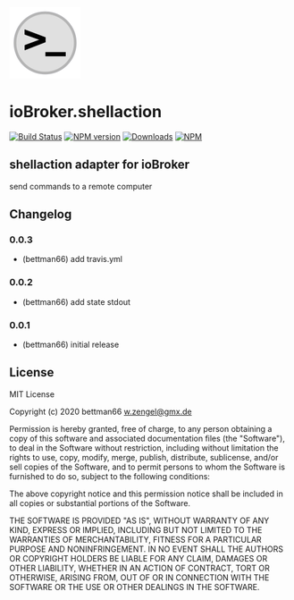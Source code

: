 ![Logo](admin/shellaction.png)
# ioBroker.shellaction

[![Build Status](https://travis-ci.org/Bettman66/ioBroker.shellaction.svg?branch=master)](https://travis-ci.org/Bettman66/ioBroker.shellaction)
[![NPM version](http://img.shields.io/npm/v/iobroker.shellaction.svg)](https://www.npmjs.com/package/iobroker.shellaction)
[![Downloads](https://img.shields.io/npm/dm/iobroker.shellaction.svg)](https://www.npmjs.com/package/iobroker.shellaction)
[![NPM](https://nodei.co/npm/iobroker.shellaction.png?downloads=true)](https://nodei.co/npm/iobroker.shellaction/)

## shellaction adapter for ioBroker

send commands to a remote computer

## Changelog

### 0.0.3
* (bettman66) add travis.yml

### 0.0.2
* (bettman66) add state stdout

### 0.0.1
* (bettman66) initial release

## License
MIT License

Copyright (c) 2020 bettman66 <w.zengel@gmx.de>

Permission is hereby granted, free of charge, to any person obtaining a copy
of this software and associated documentation files (the "Software"), to deal
in the Software without restriction, including without limitation the rights
to use, copy, modify, merge, publish, distribute, sublicense, and/or sell
copies of the Software, and to permit persons to whom the Software is
furnished to do so, subject to the following conditions:

The above copyright notice and this permission notice shall be included in all
copies or substantial portions of the Software.

THE SOFTWARE IS PROVIDED "AS IS", WITHOUT WARRANTY OF ANY KIND, EXPRESS OR
IMPLIED, INCLUDING BUT NOT LIMITED TO THE WARRANTIES OF MERCHANTABILITY,
FITNESS FOR A PARTICULAR PURPOSE AND NONINFRINGEMENT. IN NO EVENT SHALL THE
AUTHORS OR COPYRIGHT HOLDERS BE LIABLE FOR ANY CLAIM, DAMAGES OR OTHER
LIABILITY, WHETHER IN AN ACTION OF CONTRACT, TORT OR OTHERWISE, ARISING FROM,
OUT OF OR IN CONNECTION WITH THE SOFTWARE OR THE USE OR OTHER DEALINGS IN THE
SOFTWARE.